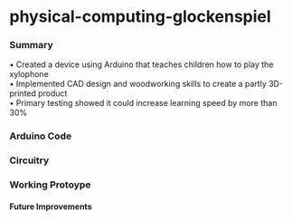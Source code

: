 # physical-computing-glockenspiel

### Summary
• Created a device using Arduino that teaches children how to play the xylophone </br>
•	Implemented CAD design and woodworking skills to create a partly 3D-printed product </br>
•	Primary testing showed it could increase learning speed by more than 30% </br>

### Arduino Code

### Circuitry

### Working Protoype

#### Future Improvements
